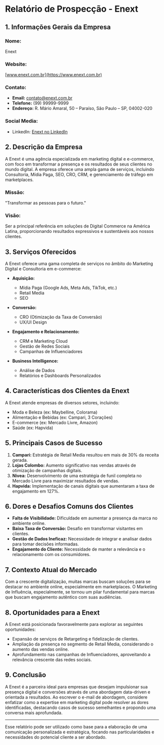 # Relatório de Prospecção - Enext

## 1. Informações Gerais da Empresa
### Nome: 
Enext

### Website:
[www.enext.com.br](https://www.enext.com.br)

### Contato:
- **Email:** contato@enext.com.br
- **Telefone:** (99) 99999-9999
- **Endereço:** R. Mário Amaral, 50 – Paraíso, São Paulo – SP, 04002-020

### Social Media:
- LinkedIn: [Enext no LinkedIn](https://www.linkedin.com/company/enext/)

## 2. Descrição da Empresa
A Enext é uma agência especializada em marketing digital e e-commerce, com foco em transformar a presença e os resultados de seus clientes no mundo digital. A empresa oferece uma ampla gama de serviços, incluindo Consultoria, Mídia Paga, SEO, CRO, CRM, e gerenciamento de tráfego em marketplaces.

### Missão:
"Transformar as pessoas para o futuro."

### Visão:
Ser a principal referência em soluções de Digital Commerce na América Latina, proporcionando resultados expressivos e sustentáveis aos nossos clientes.

## 3. Serviços Oferecidos
A Enext oferece uma gama completa de serviços no âmbito do Marketing Digital e Consultoria em e-commerce:

- **Aquisição:**
  - Mídia Paga (Google Ads, Meta Ads, TikTok, etc.)
  - Retail Media
  - SEO

- **Conversão:**
  - CRO (Otimização da Taxa de Conversão)
  - UX/UI Design

- **Engajamento e Relacionamento:**
  - CRM e Marketing Cloud
  - Gestão de Redes Sociais
  - Campanhas de Influenciadores

- **Business Intelligence:**
  - Análise de Dados
  - Relatórios e Dashboards Personalizados

## 4. Características dos Clientes da Enext
A Enext atende empresas de diversos setores, incluindo:

- Moda e Beleza (ex: Maybelline, Colorama)
- Alimentação e Bebidas (ex: Campari, 3 Corações)
- E-commerce (ex: Mercado Livre, Amazon)
- Saúde (ex: Hapvida)

## 5. Principais Casos de Sucesso
1. **Campari:** Estratégia de Retail Media resultou em mais de 30% da receita gerada.
2. **Lojas Colombo:** Aumento significativo nas vendas através de otimização de campanhas digitais.
3. **Nivea:** Desenvolvimento de uma estratégia de funil completa no Mercado Livre para maximizar resultados de vendas.
4. **Hapvida:** Implementação de canais digitais que aumentaram a taxa de engajamento em 127%.

## 6. Dores e Desafios Comuns dos Clientes
- **Falta de Visibilidade:** Dificuldade em aumentar a presença da marca no ambiente online.
- **Baixa Taxa de Conversão:** Desafio em transformar visitantes em clientes.
- **Gestão de Dados Ineficaz:** Necessidade de integrar e analisar dados para tomar decisões informadas.
- **Engajamento do Cliente:** Necessidade de manter a relevância e o relacionamento com os consumidores.

## 7. Contexto Atual do Mercado
Com a crescente digitalização, muitas marcas buscam soluções para se destacar no ambiente online, especialmente em marketplaces. O Marketing de Influência, especialmente, se tornou um pilar fundamental para marcas que buscam engajamento autêntico com suas audiências.

## 8. Oportunidades para a Enext
A Enext está posicionada favoravelmente para explorar as seguintes oportunidades:
- Expansão de serviços de Retargeting e fidelização de clientes.
- Ampliação da presença no segmento de Retail Media, considerando o aumento das vendas online.
- Aprofundamento nas campanhas de Influenciadores, aproveitando a relevância crescente das redes sociais.

## 9. Conclusão
A Enext é a parceira ideal para empresas que desejam impulsionar sua presença digital e conversões através de uma abordagem data-driven e orientada a resultados. Ao escrever o e-mail de abordagem, considere enfatizar como a expertise em marketing digital pode resolver as dores identificadas, destacando casos de sucesso semelhantes e propondo uma conversa mais aprofundada.

---

Esse relatório pode ser utilizado como base para a elaboração de uma comunicação personalizada e estratégica, focando nas particularidades e necessidades do potencial cliente a ser abordado.
